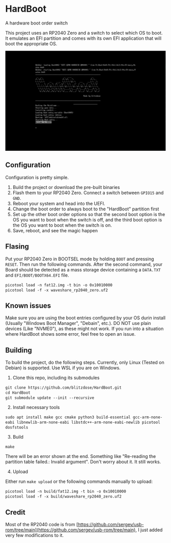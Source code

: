 # HardBoot
A hardware boot order switch

This project uses an RP2040 Zero and a switch to select which OS to boot.
It emulates an EFI partition and comes with its own EFI application
that will boot the appropriate OS.

![Screenshot](images/screenshot.png)

## Configuration

Configuration is pretty simple. 
1. Build the project or download the pre-built binaries
2. Flash them to your RP2040 Zero. Connect a switch between `GPIO15` and `GND`.
3. Reboot your system and head into the UEFI.
4. Change the boot order to always boot to the "HardBoot" partition first
5. Set up the other boot order options so that the second boot option is the 
OS you want to boot when the switch is off, and the third boot option is the OS
you want to boot when the switch is on.
6. Save, reboot, and see the magic happen

## Flasing
Put your RP2040 Zero in BOOTSEL mode by holding `BOOT` and pressing `RESET`. Then run the following commands.
After the second command, your Board should be detected as a mass storage device containing a `DATA.TXT` and `EFI/BOOT/BOOTX64.EFI` file.

```
picotool load -n fat12.img -t bin -o 0x10010000
picotool load -f -x waveshare_rp2040_zero.uf2
```

## Known issues
Make sure you are using the boot entries configured by your OS durin install (Usually "Windows Boot Manager", "Debain", etc.).
DO NOT use plain devices (Like "NVME0"), as these might not work. If you run into a situation where HardBoot shows some error, feel free
to open an issue.

## Building

To build the project, do the following steps. Currently, only Linux (Tested on Debian) is supported. Use WSL if you are on Windows.

1. Clone this repo, including its submodules

```
git clone https://github.com/blitzdose/HardBoot.git
cd HardBoot
git submodule update --init --recursive
```

2. Install necessary tools

```
sudo apt install make gcc cmake python3 build-essential gcc-arm-none-eabi libnewlib-arm-none-eabi libstdc++-arm-none-eabi-newlib picotool dosfstools
```

3. Build

```
make
```
There will be an error shown at the end. Something like "Re-reading the partition table failed.: Invalid argument". Don't worry about it. It still works.

4. Upload

Either run `make upload` or the following commands manually to upload:

```
picotool load -n build/fat12.img -t bin -o 0x10010000
picotool load -f -x build/waveshare_rp2040_zero.uf2
```

## Credit
Most of the RP2040 code is from [https://github.com/sergev/usb-rom/tree/main](https://github.com/sergev/usb-rom/tree/main), 
I just added very few modifications to it.
